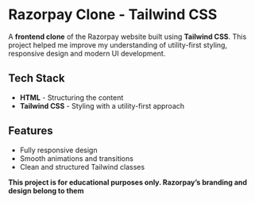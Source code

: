 # Razorpay Clone - Tailwind CSS

A **frontend clone** of the Razorpay website built using **Tailwind CSS**. This project helped me improve my understanding of utility-first styling, responsive design and modern UI development.

## Tech Stack
- **HTML** - Structuring the content
- **Tailwind CSS** - Styling with a utility-first approach

## Features
- Fully responsive design
- Smooth animations and transitions
- Clean and structured Tailwind classes

**This project is for educational purposes only. Razorpay’s branding and design belong to them**